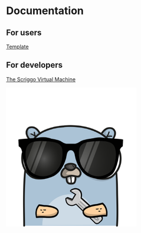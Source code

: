 # Documentation

## For users

[Template](/doc/users/template.md)

## For developers

[The Scriggo Virtual Machine](/doc/developers/vm.md)

<img src="images/logo.png" alt="logo" style="width:70%;">